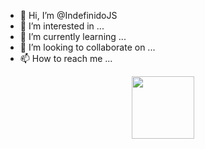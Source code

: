 - 👋 Hi, I’m @IndefinidoJS
- 👀 I’m interested in ...
- 🌱 I’m currently learning ...
- 💞️ I’m looking to collaborate on ...
- 📫 How to reach me ...

<!---
IndefinidoJS/IndefinidoJS is a ✨ special ✨ repository because its `README.md` (this file) appears on your GitHub profile.
You can click the Preview link to take a look at your changes.
--->
<p align="center"> 
<a href="https://github.com/IndefinidoJS"><img src="http://readme-typing-svg.herokuapp.com?font=mono&size=15&duration=4000&color=[00FFFF]&center=falso&vCenter=falso&lines=Trunks♥︎++;𝙷𝚘𝚕𝚊+𝚂𝚘𝚢+『⿻ŦŘỮŇҜŞ ĐΔŘҜ』🐺Blé+𝒖𝒏+𝒈𝒖𝒔𝒕𝒐+🥀+𝐋𝐨𝐯𝐞" height="100px"></a> 
</p>
<img
![GitHub Streak](https://streak-stats.demolab.com?user=IndefinidoJS&theme=radical&border=000000ED)
[![GitHub Streak](https://streak-stats.demolab.com?user=IndefinidoJS&theme=blux&hide_border=FALSO)](https://git.io/streak-stats)
